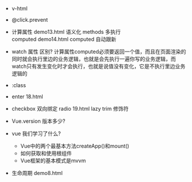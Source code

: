 

- v-html
- @click.prevent
- 计算属性  demo13.html
    语义化
    methods 
    多执行  
    computed
    demo14.html  computed 自动跟新
- watch 属性
    区别?
    计算属性computed必须要返回一个值，而且在页面渲染的同时就会执行里边的业务逻辑，也就是会先执行一遍你写的业务逻辑，而watch只有发生变化时才会执行，也就是说值没有变化，它是不执行里边业务逻辑的
- :class
- enter  18.html
- checkbox 双向绑定
    radio 19.html
    lazy  trim 修饰符



- Vue.version 版本多少?
- vue 我们学习了什么?
    - Vue中的两个最基本方法createApp()和mount()
    - 如何获取和使用根组件
    - Vue框架的基本模式是mvvm
- 生命周期
    demo8.html